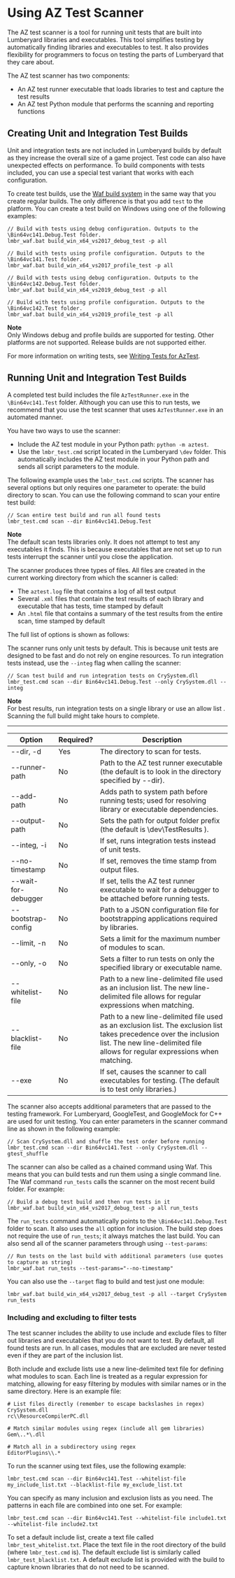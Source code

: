 # Using AZ Test Scanner<a name="testing-aztestscanner"></a>

The AZ test scanner is a tool for running unit tests that are built into Lumberyard libraries and executables\. This tool simplifies testing by automatically finding libraries and executables to test\. It also provides flexibility for programmers to focus on testing the parts of Lumberyard that they care about\.

The AZ test scanner has two components:
+ An AZ test runner executable that loads libraries to test and capture the test results
+ An AZ test Python module that performs the scanning and reporting functions

## Creating Unit and Integration Test Builds<a name="testing-aztestscanner-building"></a>

Unit and integration tests are not included in Lumberyard builds by default as they increase the overall size of a game project\. Test code can also have unexpected effects on performance\. To build components with tests included, you can use a special test variant that works with each configuration\.

To create test builds, use the [Waf build system](waf-intro.md) in the same way that you create regular builds\. The only difference is that you add `test` to the platform\. You can create a test build on Windows using one of the following examples:

```
// Build with tests using debug configuration. Outputs to the \Bin64vc141.Debug.Test folder.
lmbr_waf.bat build_win_x64_vs2017_debug_test -p all

// Build with tests using profile configuration. Outputs to the \Bin64vc141.Test folder.
lmbr_waf.bat build_win_x64_vs2017_profile_test -p all

// Build with tests using debug configuration. Outputs to the \Bin64vc142.Debug.Test folder.
lmbr_waf.bat build_win_x64_vs2019_debug_test -p all

// Build with tests using profile configuration. Outputs to the \Bin64vc142.Test folder.
lmbr_waf.bat build_win_x64_vs2019_profile_test -p all
```

**Note**  
Only Windows debug and profile builds are supported for testing\. Other platforms are not supported\. Release builds are not supported either\.

For more information on writing tests, see [Writing Tests for AzTest](testing-aztest-writing-tests.md)\.

## Running Unit and Integration Test Builds<a name="testing-aztestscanner-running"></a>

A completed test build includes the file `AzTestRunner.exe` in the `\Bin64vc141.Test` folder\. Although you can use this to run tests, we recommend that you use the test scanner that uses `AzTestRunner.exe` in an automated manner\.

You have two ways to use the scanner:
+ Include the AZ test module in your Python path: `python -m aztest`\. 
+ Use the `lmbr_test.cmd` script located in the Lumberyard `\dev` folder\. This automatically includes the AZ test module in your Python path and sends all script parameters to the module\.

The following example uses the `lmbr_test.cmd` scripts\. The scanner has several options but only requires one parameter to operate: the build directory to scan\. You can use the following command to scan your entire test build:

```
// Scan entire test build and run all found tests
lmbr_test.cmd scan --dir Bin64vc141.Debug.Test
```

**Note**  
The default scan tests libraries only\. It does not attempt to test any executables it finds\. This is because executables that are not set up to run tests interrupt the scanner until you close the application\.

The scanner produces three types of files\. All files are created in the current working directory from which the scanner is called:
+ The `aztest.log` file that contains a log of all test output
+ Several `.xml` files that contain the test results of each library and executable that has tests, time stamped by default
+ An `.html` file that contains a summary of the test results from the entire scan, time stamped by default

The full list of options is shown as follows:

The scanner runs only unit tests by default\. This is because unit tests are designed to be fast and do not rely on engine resources\. To run integration tests instead, use the `--integ` flag when calling the scanner:

```
// Scan test build and run integration tests on CrySystem.dll
lmbr_test.cmd scan --dir Bin64vc141.Debug.Test --only CrySystem.dll --integ
```

**Note**  
For best results, run integration tests on a single library or use an allow list \. Scanning the full build might take hours to complete\.

 


****  

| Option | Required? | Description | 
| --- | --- | --- | 
| \-\-dir, \-d | Yes | The directory to scan for tests\. | 
| \-\-runner\-path | No | Path to the AZ test runner executable \(the default is to look in the directory specified by \-\-dir\)\. | 
| \-\-add\-path | No | Adds path to system path before running tests; used for resolving library or executable dependencies\. | 
| \-\-output\-path | No | Sets the path for output folder prefix \(the default is \\dev\\TestResults \)\. | 
| \-\-integ, \-i | No | If set, runs integration tests instead of unit tests\. | 
| \-\-no\-timestamp | No | If set, removes the time stamp from output files\. | 
| \-\-wait\-for\-debugger | No | If set, tells the AZ test runner executable to wait for a debugger to be attached before running tests\. | 
| \-\-bootstrap\-config | No | Path to a JSON configuration file for bootstrapping applications required by libraries\. | 
| \-\-limit, \-n | No | Sets a limit for the maximum number of modules to scan\. | 
| \-\-only, \-o | No | Sets a filter to run tests on only the specified library or executable name\. | 
| \-\-whitelist\-file | No | Path to a new line\-delimited file used as an inclusion list\. The new line\-delimited file allows for regular expressions when matching\. | 
| \-\-blacklist\-file | No | Path to a new line\-delimited file used as an exclusion list\. The exclusion list takes precedence over the inclusion list\. The new line\-delimited file allows for regular expressions when matching\. | 
| \-\-exe | No | If set, causes the scanner to call executables for testing\. \(The default is to test only libraries\.\) | 

The scanner also accepts additional parameters that are passed to the testing framework\. For Lumberyard, GoogleTest, and GoogleMock for C\+\+ are used for unit testing\. You can enter parameters in the scanner command line as shown in the following example:

```
// Scan CrySystem.dll and shuffle the test order before running
lmbr_test.cmd scan --dir Bin64vc141.Test --only CrySystem.dll --gtest_shuffle
```

The scanner can also be called as a chained command using Waf\. This means that you can build tests and run them using a single command line\. The Waf command `run_tests` calls the scanner on the most recent build folder\. For example:

```
// Build a debug test build and then run tests in it
lmbr_waf.bat build_win_x64_vs2017_debug_test -p all run_tests
```

The `run_tests` command automatically points to the `\Bin64vc141.Debug.Test` folder to scan\. It also uses the `all` option for inclusion\. The build step does not require the use of `run_tests`; it always matches the last build\. You can also send all of the scanner parameters through using `--test-params`:

```
// Run tests on the last build with additional parameters (use quotes to capture as string)
lmbr_waf.bat run_tests --test-params="--no-timestamp"
```

You can also use the `--target` flag to build and test just one module:

```
lmbr_waf.bat build_win_x64_vs2017_debug_test -p all --target CrySystem run_tests
```

### Including and excluding to filter tests<a name="testing-aztestscanner-include-exclude"></a>

The test scanner includes the ability to use include and exclude files to filter out libraries and executables that you do not want to test\. By default, all found tests are run\. In all cases, modules that are excluded are never tested even if they are part of the inclusion list\. 

Both include and exclude lists use a new line\-delimited text file for defining what modules to scan\. Each line is treated as a regular expression for matching, allowing for easy filtering by modules with similar names or in the same directory\. Here is an example file:

```
# List files directly (remember to escape backslashes in regex)
CrySystem.dll
rc\\ResourceCompilerPC.dll

# Match similar modules using regex (include all gem libraries)
Gem\..*\.dll

# Match all in a subdirectory using regex
EditorPlugins\\.*
```

To run the scanner using text files, use the following example:

```
lmbr_test.cmd scan --dir Bin64vc141.Test --whitelist-file my_include_list.txt --blacklist-file my_exclude_list.txt
```

You can specify as many inclusion and exclusion lists as you need\. The patterns in each file are combined into one set\. For example:

```
lmbr_test.cmd scan --dir Bin64vc141.Test --whitelist-file include1.txt --whitelist-file include2.txt
```

To set a default include list, create a text file called `lmbr_test_whitelist.txt`\. Place the text file in the root directory of the build \(where `lmbr_test.cmd` is\)\. The default exclude list is similarly called `lmbr_test_blacklist.txt`\. A default exclude list is provided with the build to capture known libraries that do not need to be scanned\.